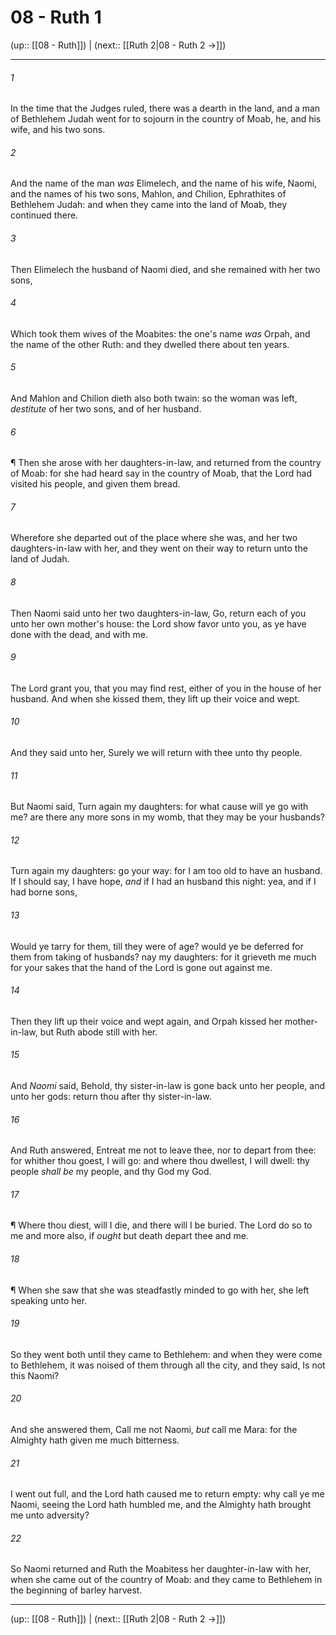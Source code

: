 # 08 - Ruth 1

(up:: [[08 - Ruth]]) | (next:: [[Ruth 2|08 - Ruth 2 →]])

***


###### 1 
In the time that the Judges ruled, there was a dearth in the land, and a man of Bethlehem Judah went for to sojourn in the country of Moab, he, and his wife, and his two sons. 

###### 2 
And the name of the man _was_ Elimelech, and the name of his wife, Naomi, and the names of his two sons, Mahlon, and Chilion, Ephrathites of Bethlehem Judah: and when they came into the land of Moab, they continued there. 

###### 3 
Then Elimelech the husband of Naomi died, and she remained with her two sons, 

###### 4 
Which took them wives of the Moabites: the one's name _was_ Orpah, and the name of the other Ruth: and they dwelled there about ten years. 

###### 5 
And Mahlon and Chilion dieth also both twain: so the woman was left, _destitute_ of her two sons, and of her husband. 

###### 6 
¶ Then she arose with her daughters-in-law, and returned from the country of Moab: for she had heard say in the country of Moab, that the Lord had visited his people, and given them bread. 

###### 7 
Wherefore she departed out of the place where she was, and her two daughters-in-law with her, and they went on their way to return unto the land of Judah. 

###### 8 
Then Naomi said unto her two daughters-in-law, Go, return each of you unto her own mother's house: the Lord show favor unto you, as ye have done with the dead, and with me. 

###### 9 
The Lord grant you, that you may find rest, either of you in the house of her husband. And when she kissed them, they lift up their voice and wept. 

###### 10 
And they said unto her, Surely we will return with thee unto thy people. 

###### 11 
But Naomi said, Turn again my daughters: for what cause will ye go with me? are there any more sons in my womb, that they may be your husbands? 

###### 12 
Turn again my daughters: go your way: for I am too old to have an husband. If I should say, I have hope, _and_ if I had an husband this night: yea, and if I had borne sons, 

###### 13 
Would ye tarry for them, till they were of age? would ye be deferred for them from taking of husbands? nay my daughters: for it grieveth me much for your sakes that the hand of the Lord is gone out against me. 

###### 14 
Then they lift up their voice and wept again, and Orpah kissed her mother-in-law, but Ruth abode still with her. 

###### 15 
And _Naomi_ said, Behold, thy sister-in-law is gone back unto her people, and unto her gods: return thou after thy sister-in-law. 

###### 16 
And Ruth answered, Entreat me not to leave thee, nor to depart from thee: for whither thou goest, I will go: and where thou dwellest, I will dwell: thy people _shall be_ my people, and thy God my God. 

###### 17 
¶ Where thou diest, will I die, and there will I be buried. The Lord do so to me and more also, if _ought_ but death depart thee and me. 

###### 18 
¶ When she saw that she was steadfastly minded to go with her, she left speaking unto her. 

###### 19 
So they went both until they came to Bethlehem: and when they were come to Bethlehem, it was noised of them through all the city, and they said, Is not this Naomi? 

###### 20 
And she answered them, Call me not Naomi, _but_ call me Mara: for the Almighty hath given me much bitterness. 

###### 21 
I went out full, and the Lord hath caused me to return empty: why call ye me Naomi, seeing the Lord hath humbled me, and the Almighty hath brought me unto adversity? 

###### 22 
So Naomi returned and Ruth the Moabitess her daughter-in-law with her, when she came out of the country of Moab: and they came to Bethlehem in the beginning of barley harvest.

***

(up:: [[08 - Ruth]]) | (next:: [[Ruth 2|08 - Ruth 2 →]])

